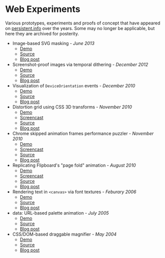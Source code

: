 # Web Experiments

Various prototypes, experiments and proofs of concept that have appeared on [persistent.info](http://blog.persistent.info/) over the years. Some may no longer be applicable, but here they are archived for posterity.

* Image-based SVG masking - _June 2013_
  * [Demo](http://persistent.info/web-experiments/svg-masking/)
  * [Source](https://github.com/mihaip/web-experiments/tree/master/svg-masking)
  * [Blog post](http://blog.persistent.info/TODO)
* Screenshot-proof images via temporal dithering - _December 2012_
  * [Demo](http://persistent.info/web-experiments/temporal-dithering/)
  * [Source](https://github.com/mihaip/web-experiments/tree/master/temporal-dithering)
  * [Blog post](http://blog.persistent.info/2012/12/screenshot-proof-images-via-temporal.html)
* Visualization of `DeviceOrientation` events - _December 2010_
  * [Demo](http://persistent.info/web-experiments/sensors/)
  * [Source](https://github.com/mihaip/web-experiments/tree/master/sensors)
  * [Blog post](http://blog.persistent.info/2010/12/visualizing-deviceorientation-events.html)
* Distortion grid using CSS 3D transforms - _November 2010_
  * [Demo](http://persistent.info/web-experiments/distortion/)
  * [Screencast](http://www.youtube.com/watch?v=rVtPBsy03wU)
  * [Source](https://github.com/mihaip/web-experiments/tree/master/distortion)
  * [Blog post](http://blog.persistent.info/2010/11/distortion-grid-using-css-3d-transforms.html)
* Chrome skipped animation frames performance puzzler - _November 2010_
  * [Demo](http://persistent.info/web-experiments/skipped-frames-puzzler/)
  * [Screencast](http://www.youtube.com/watch?v=9vy44EEaHwY)
  * [Source](https://github.com/mihaip/web-experiments/tree/master/skipped-frames-puzzler)
  * [Blog post](http://blog.persistent.info/2010/11/chrome-performance-puzzler.html)
* Replicating Flipboard's "page fold" animation - _August 2010_
  * [Demo](http://persistent.info/web-experiments/flipboard/)
  * [Screencast](http://www.youtube.com/watch?v=Z0E5ITIuUlQ)
  * [Source](https://github.com/mihaip/web-experiments/tree/master/flipboard)
  * [Blog post](http://blog.persistent.info/2010/08/replicating-flipboards-page-fold.html)
* Rendering text in `<canvas>` via font textures - _Feburary 2006_
  * [Demo](http://persistent.info/web-experiments/canvas-text/)
  * [Source](https://github.com/mihaip/web-experiments/tree/master/canvas-text)
  * [Blog post](http://blog.persistent.info/2006/02/rendering-text-inside-canvas-object.html)
* data: URL-based palette animation - _July 2005_
  * [Demo](http://persistent.info/web-experiments/data-url-animation/)
  * [Source](https://github.com/mihaip/web-experiments/tree/master/data-url-animation)
  * [Blog post](http://blog.persistent.info/2005/07/data-url-based-animation.html)
* CSS/DOM-based draggable magnifier - _May 2004_
  * [Demo](http://persistent.info/web-experiments/magnifier/)
  * [Source](https://github.com/mihaip/web-experiments/tree/master/magnifier)
  * [Blog post](http://blog.persistent.info/2004/05/cssdom-based-draggable-magnifiers.html)
